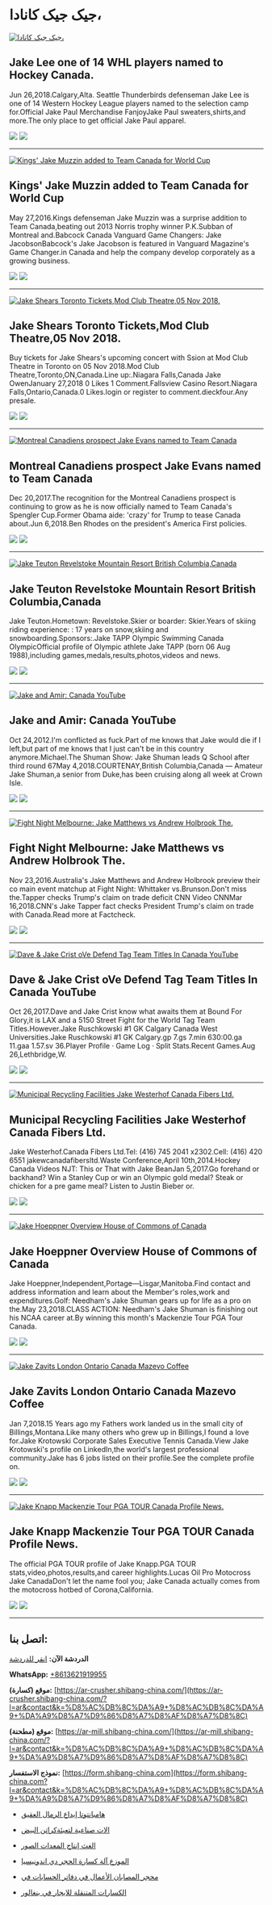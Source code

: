 # جیک جیک کانادا،

<a href="https://swt.shibang-china.com/?l=ar&img&k=%D8%AC%DB%8C%DA%A9+%D8%AC%DB%8C%DA%A9+%DA%A9%D8%A7%D9%86%D8%A7%D8%AF%D8%A7%D8%8C" target="_blank">![جیک جیک کانادا،](http://static.shibang-china.com/all-800x300/767.jpg)</a>

## Jake Lee one of 14 WHL players named to Hockey Canada.
Jun 26,2018.Calgary,Alta. Seattle Thunderbirds defenseman Jake Lee is one of 14 Western Hockey League players named to the selection camp for.Official Jake Paul Merchandise FanjoyJake Paul sweaters,shirts,and more.The only place to get official Jake Paul apparel.


<a href="https://whatsapp.shibangsoft.com/WhatsApp.php" target="_blank" title="WhatsApp">![](http://static.shibang-china.com/icon/whatsapp.png)</a> <a href="https://swt.shibang-china.com/?l=ar&icon&k=%D8%AC%DB%8C%DA%A9+%D8%AC%DB%8C%DA%A9+%DA%A9%D8%A7%D9%86%D8%A7%D8%AF%D8%A7%D8%8C" target="_blank">![](http://static.shibang-china.com/icon/chat-ar.png)</a>

---

<a href="https://swt.shibang-china.com/?l=ar&img&k=%D8%AC%DB%8C%DA%A9+%D8%AC%DB%8C%DA%A9+%DA%A9%D8%A7%D9%86%D8%A7%D8%AF%D8%A7%D8%8C" target="_blank">![Kings&#39; Jake Muzzin added to Team Canada for World Cup](http://static.shibang-china.com/all-800x300/87.jpg)</a>

## Kings&#39; Jake Muzzin added to Team Canada for World Cup
May 27,2016.Kings defenseman Jake Muzzin was a surprise addition to Team Canada,beating out 2013 Norris trophy winner P.K.Subban of Montreal and.Babcock Canada Vanguard Game Changers: Jake JacobsonBabcock&#39;s Jake Jacobson is featured in Vanguard Magazine&#39;s Game Changer.in Canada and help the company develop corporately as a growing business.


<a href="https://whatsapp.shibangsoft.com/WhatsApp.php" target="_blank" title="WhatsApp">![](http://static.shibang-china.com/icon/whatsapp.png)</a> <a href="https://swt.shibang-china.com/?l=ar&icon&k=%D8%AC%DB%8C%DA%A9+%D8%AC%DB%8C%DA%A9+%DA%A9%D8%A7%D9%86%D8%A7%D8%AF%D8%A7%D8%8C" target="_blank">![](http://static.shibang-china.com/icon/chat-ar.png)</a>

---

<a href="https://swt.shibang-china.com/?l=ar&img&k=%D8%AC%DB%8C%DA%A9+%D8%AC%DB%8C%DA%A9+%DA%A9%D8%A7%D9%86%D8%A7%D8%AF%D8%A7%D8%8C" target="_blank">![Jake Shears Toronto Tickets,Mod Club Theatre,05 Nov 2018.](http://static.shibang-china.com/all-800x300/843.jpg)</a>

## Jake Shears Toronto Tickets,Mod Club Theatre,05 Nov 2018.
Buy tickets for Jake Shears&#39;s upcoming concert with Ssion at Mod Club Theatre in Toronto on 05 Nov 2018.Mod Club Theatre,Toronto,ON,Canada.Line up:.Niagara Falls,Canada Jake OwenJanuary 27,2018 0 Likes 1 Comment.Fallsview Casino Resort.Niagara Falls,Ontario,Canada.0 Likes.login or register to comment.dieckfour.Any presale.


<a href="https://whatsapp.shibangsoft.com/WhatsApp.php" target="_blank" title="WhatsApp">![](http://static.shibang-china.com/icon/whatsapp.png)</a> <a href="https://swt.shibang-china.com/?l=ar&icon&k=%D8%AC%DB%8C%DA%A9+%D8%AC%DB%8C%DA%A9+%DA%A9%D8%A7%D9%86%D8%A7%D8%AF%D8%A7%D8%8C" target="_blank">![](http://static.shibang-china.com/icon/chat-ar.png)</a>

---

<a href="https://swt.shibang-china.com/?l=ar&img&k=%D8%AC%DB%8C%DA%A9+%D8%AC%DB%8C%DA%A9+%DA%A9%D8%A7%D9%86%D8%A7%D8%AF%D8%A7%D8%8C" target="_blank">![Montreal Canadiens prospect Jake Evans named to Team Canada](http://static.shibang-china.com/all-800x300/1469.jpg)</a>

## Montreal Canadiens prospect Jake Evans named to Team Canada
Dec 20,2017.The recognition for the Montreal Canadiens prospect is continuing to grow as he is now officially named to Team Canada&#39;s Spengler Cup.Former Obama aide: &#39;crazy&#39; for Trump to tease Canada about.Jun 6,2018.Ben Rhodes on the president&#39;s America First policies.


<a href="https://whatsapp.shibangsoft.com/WhatsApp.php" target="_blank" title="WhatsApp">![](http://static.shibang-china.com/icon/whatsapp.png)</a> <a href="https://swt.shibang-china.com/?l=ar&icon&k=%D8%AC%DB%8C%DA%A9+%D8%AC%DB%8C%DA%A9+%DA%A9%D8%A7%D9%86%D8%A7%D8%AF%D8%A7%D8%8C" target="_blank">![](http://static.shibang-china.com/icon/chat-ar.png)</a>

---

<a href="https://swt.shibang-china.com/?l=ar&img&k=%D8%AC%DB%8C%DA%A9+%D8%AC%DB%8C%DA%A9+%DA%A9%D8%A7%D9%86%D8%A7%D8%AF%D8%A7%D8%8C" target="_blank">![Jake Teuton Revelstoke Mountain Resort British Columbia,Canada](http://static.shibang-china.com/all-800x300/1457.jpg)</a>

## Jake Teuton Revelstoke Mountain Resort British Columbia,Canada
Jake Teuton.Hometown: Revelstoke.Skier or boarder: Skier.Years of skiing riding experience: : 17 years on snow,skiing and snowboarding.Sponsors:.Jake TAPP Olympic Swimming Canada OlympicOfficial profile of Olympic athlete Jake TAPP (born 06 Aug 1988),including games,medals,results,photos,videos and news.


<a href="https://whatsapp.shibangsoft.com/WhatsApp.php" target="_blank" title="WhatsApp">![](http://static.shibang-china.com/icon/whatsapp.png)</a> <a href="https://swt.shibang-china.com/?l=ar&icon&k=%D8%AC%DB%8C%DA%A9+%D8%AC%DB%8C%DA%A9+%DA%A9%D8%A7%D9%86%D8%A7%D8%AF%D8%A7%D8%8C" target="_blank">![](http://static.shibang-china.com/icon/chat-ar.png)</a>

---

<a href="https://swt.shibang-china.com/?l=ar&img&k=%D8%AC%DB%8C%DA%A9+%D8%AC%DB%8C%DA%A9+%DA%A9%D8%A7%D9%86%D8%A7%D8%AF%D8%A7%D8%8C" target="_blank">![Jake and Amir: Canada YouTube](http://static.shibang-china.com/all-800x300/1202.jpg)</a>

## Jake and Amir: Canada YouTube
Oct 24,2012.I&#39;m conflicted as fuck.Part of me knows that Jake would die if I left,but part of me knows that I just can&#39;t be in this country anymore.Michael.The Shuman Show: Jake Shuman leads Q School after third round 67May 4,2018.COURTENAY,British Columbia,Canada — Amateur Jake Shuman,a senior from Duke,has been cruising along all week at Crown Isle.


<a href="https://whatsapp.shibangsoft.com/WhatsApp.php" target="_blank" title="WhatsApp">![](http://static.shibang-china.com/icon/whatsapp.png)</a> <a href="https://swt.shibang-china.com/?l=ar&icon&k=%D8%AC%DB%8C%DA%A9+%D8%AC%DB%8C%DA%A9+%DA%A9%D8%A7%D9%86%D8%A7%D8%AF%D8%A7%D8%8C" target="_blank">![](http://static.shibang-china.com/icon/chat-ar.png)</a>

---

<a href="https://swt.shibang-china.com/?l=ar&img&k=%D8%AC%DB%8C%DA%A9+%D8%AC%DB%8C%DA%A9+%DA%A9%D8%A7%D9%86%D8%A7%D8%AF%D8%A7%D8%8C" target="_blank">![Fight Night Melbourne: Jake Matthews vs Andrew Holbrook The.](http://static.shibang-china.com/all-800x300/653.jpg)</a>

## Fight Night Melbourne: Jake Matthews vs Andrew Holbrook The.
Nov 23,2016.Australia&#39;s Jake Matthews and Andrew Holbrook preview their co main event matchup at Fight Night: Whittaker vs.Brunson.Don&#39;t miss the.Tapper checks Trump&#39;s claim on trade deficit CNN Video CNNMar 16,2018.CNN&#39;s Jake Tapper fact checks President Trump&#39;s claim on trade with Canada.Read more at Factcheck.


<a href="https://whatsapp.shibangsoft.com/WhatsApp.php" target="_blank" title="WhatsApp">![](http://static.shibang-china.com/icon/whatsapp.png)</a> <a href="https://swt.shibang-china.com/?l=ar&icon&k=%D8%AC%DB%8C%DA%A9+%D8%AC%DB%8C%DA%A9+%DA%A9%D8%A7%D9%86%D8%A7%D8%AF%D8%A7%D8%8C" target="_blank">![](http://static.shibang-china.com/icon/chat-ar.png)</a>

---

<a href="https://swt.shibang-china.com/?l=ar&img&k=%D8%AC%DB%8C%DA%A9+%D8%AC%DB%8C%DA%A9+%DA%A9%D8%A7%D9%86%D8%A7%D8%AF%D8%A7%D8%8C" target="_blank">![Dave &amp; Jake Crist oVe Defend Tag Team Titles In Canada YouTube](http://static.shibang-china.com/all-800x300/1364.jpg)</a>

## Dave &amp; Jake Crist oVe Defend Tag Team Titles In Canada YouTube
Oct 26,2017.Dave and Jake Crist know what awaits them at Bound For Glory,it is LAX and a 5150 Street Fight for the World Tag Team Titles.However.Jake Ruschkowski #1 GK Calgary Canada West Universities.Jake Ruschkowski #1 GK Calgary.gp 7.gs 7.min 630:00.ga 11.gaa 1.57.sv 36.Player Profile &middot; Game Log &middot; Split Stats.Recent Games.Aug 26,Lethbridge,W.


<a href="https://whatsapp.shibangsoft.com/WhatsApp.php" target="_blank" title="WhatsApp">![](http://static.shibang-china.com/icon/whatsapp.png)</a> <a href="https://swt.shibang-china.com/?l=ar&icon&k=%D8%AC%DB%8C%DA%A9+%D8%AC%DB%8C%DA%A9+%DA%A9%D8%A7%D9%86%D8%A7%D8%AF%D8%A7%D8%8C" target="_blank">![](http://static.shibang-china.com/icon/chat-ar.png)</a>

---

<a href="https://swt.shibang-china.com/?l=ar&img&k=%D8%AC%DB%8C%DA%A9+%D8%AC%DB%8C%DA%A9+%DA%A9%D8%A7%D9%86%D8%A7%D8%AF%D8%A7%D8%8C" target="_blank">![Municipal Recycling Facilities Jake Westerhof Canada Fibers Ltd.](http://static.shibang-china.com/all-800x300/159.jpg)</a>

## Municipal Recycling Facilities Jake Westerhof Canada Fibers Ltd.
Jake Westerhof.Canada Fibers Ltd.Tel: (416) 745 2041 x2302.Cell: (416) 420 6551 jakewcanadafibersltd.Waste Conference,April 10th,2014.Hockey Canada Videos NJT: This or That with Jake BeanJan 5,2017.Go forehand or backhand? Win a Stanley Cup or win an Olympic gold medal? Steak or chicken for a pre game meal? Listen to Justin Bieber or.


<a href="https://whatsapp.shibangsoft.com/WhatsApp.php" target="_blank" title="WhatsApp">![](http://static.shibang-china.com/icon/whatsapp.png)</a> <a href="https://swt.shibang-china.com/?l=ar&icon&k=%D8%AC%DB%8C%DA%A9+%D8%AC%DB%8C%DA%A9+%DA%A9%D8%A7%D9%86%D8%A7%D8%AF%D8%A7%D8%8C" target="_blank">![](http://static.shibang-china.com/icon/chat-ar.png)</a>

---

<a href="https://swt.shibang-china.com/?l=ar&img&k=%D8%AC%DB%8C%DA%A9+%D8%AC%DB%8C%DA%A9+%DA%A9%D8%A7%D9%86%D8%A7%D8%AF%D8%A7%D8%8C" target="_blank">![Jake Hoeppner Overview House of Commons of Canada](http://static.shibang-china.com/all-800x300/830.jpg)</a>

## Jake Hoeppner Overview House of Commons of Canada
Jake Hoeppner,Independent,Portage—Lisgar,Manitoba.Find contact and address information and learn about the Member&#39;s roles,work and expenditures.Golf: Needham&#39;s Jake Shuman gears up for life as a pro on the.May 23,2018.CLASS ACTION: Needham&#39;s Jake Shuman is finishing out his NCAA career at.By winning this month&#39;s Mackenzie Tour PGA Tour Canada.


<a href="https://whatsapp.shibangsoft.com/WhatsApp.php" target="_blank" title="WhatsApp">![](http://static.shibang-china.com/icon/whatsapp.png)</a> <a href="https://swt.shibang-china.com/?l=ar&icon&k=%D8%AC%DB%8C%DA%A9+%D8%AC%DB%8C%DA%A9+%DA%A9%D8%A7%D9%86%D8%A7%D8%AF%D8%A7%D8%8C" target="_blank">![](http://static.shibang-china.com/icon/chat-ar.png)</a>

---

<a href="https://swt.shibang-china.com/?l=ar&img&k=%D8%AC%DB%8C%DA%A9+%D8%AC%DB%8C%DA%A9+%DA%A9%D8%A7%D9%86%D8%A7%D8%AF%D8%A7%D8%8C" target="_blank">![Jake Zavits London Ontario Canada Mazevo Coffee](http://static.shibang-china.com/all-800x300/897.jpg)</a>

## Jake Zavits London Ontario Canada Mazevo Coffee
Jan 7,2018.15 Years ago my Fathers work landed us in the small city of Billings,Montana.Like many others who grew up in Billings,I found a love for.Jake Krotowski Corporate Sales Executive Tennis Canada.View Jake Krotowski&#39;s profile on LinkedIn,the world&#39;s largest professional community.Jake has 6 jobs listed on their profile.See the complete profile on.


<a href="https://whatsapp.shibangsoft.com/WhatsApp.php" target="_blank" title="WhatsApp">![](http://static.shibang-china.com/icon/whatsapp.png)</a> <a href="https://swt.shibang-china.com/?l=ar&icon&k=%D8%AC%DB%8C%DA%A9+%D8%AC%DB%8C%DA%A9+%DA%A9%D8%A7%D9%86%D8%A7%D8%AF%D8%A7%D8%8C" target="_blank">![](http://static.shibang-china.com/icon/chat-ar.png)</a>

---

<a href="https://swt.shibang-china.com/?l=ar&img&k=%D8%AC%DB%8C%DA%A9+%D8%AC%DB%8C%DA%A9+%DA%A9%D8%A7%D9%86%D8%A7%D8%AF%D8%A7%D8%8C" target="_blank">![Jake Knapp Mackenzie Tour PGA TOUR Canada Profile News.](http://static.shibang-china.com/all-800x300/360.jpg)</a>

## Jake Knapp Mackenzie Tour PGA TOUR Canada Profile News.
The official PGA TOUR profile of Jake Knapp.PGA TOUR stats,video,photos,results,and career highlights.Lucas Oil Pro Motocross Jake CanadaDon&#39;t let the name fool you; Jake Canada actually comes from the motocross hotbed of Corona,California.


<a href="https://whatsapp.shibangsoft.com/WhatsApp.php" target="_blank" title="WhatsApp">![](http://static.shibang-china.com/icon/whatsapp.png)</a> <a href="https://swt.shibang-china.com/?l=ar&icon&k=%D8%AC%DB%8C%DA%A9+%D8%AC%DB%8C%DA%A9+%DA%A9%D8%A7%D9%86%D8%A7%D8%AF%D8%A7%D8%8C" target="_blank">![](http://static.shibang-china.com/icon/chat-ar.png)</a>

---
## اتصل بنا:

**الدردشة الآن:** [انقر للدردشة](https://swt.shibang-china.com?l=ar&contact&k=%D8%AC%DB%8C%DA%A9+%D8%AC%DB%8C%DA%A9+%DA%A9%D8%A7%D9%86%D8%A7%D8%AF%D8%A7%D8%8C)

**WhatsApp:**  [+8613621919955](https://whatsapp.shibangsoft.com/WhatsApp.php)

**موقع (كسارة):** [https://ar-crusher.shibang-china.com/](https://ar-crusher.shibang-china.com/?l=ar&contact&k=%D8%AC%DB%8C%DA%A9+%D8%AC%DB%8C%DA%A9+%DA%A9%D8%A7%D9%86%D8%A7%D8%AF%D8%A7%D8%8C)

**موقع (مطحنة):** [https://ar-mill.shibang-china.com/](https://ar-mill.shibang-china.com/?l=ar&contact&k=%D8%AC%DB%8C%DA%A9+%D8%AC%DB%8C%DA%A9+%DA%A9%D8%A7%D9%86%D8%A7%D8%AF%D8%A7%D8%8C)

**نموذج الاستفسار:** [https://form.shibang-china.com](https://form.shibang-china.com?l=ar&contact&k=%D8%AC%DB%8C%DA%A9+%D8%AC%DB%8C%DA%A9+%DA%A9%D8%A7%D9%86%D8%A7%D8%AF%D8%A7%D8%8C)

* [هامبانتوتا إيداع الرمال العقيق](../22/%D9%87%D8%A7%D9%85%D8%A8%D8%A7%D9%86%D8%AA%D9%88%D8%AA%D8%A7%20%D8%A5%D9%8A%D8%AF%D8%A7%D8%B9%20%D8%A7%D9%84%D8%B1%D9%85%D8%A7%D9%84%20%D8%A7%D9%84%D8%B9%D9%82%D9%8A%D9%82.md)

* [الات صناعية لتعبئةكراتن البيض](../21/%D8%A7%D9%84%D8%A7%D8%AA%20%D8%B5%D9%86%D8%A7%D8%B9%D9%8A%D8%A9%20%D9%84%D8%AA%D8%B9%D8%A8%D8%A6%D8%A9%D9%83%D8%B1%D8%A7%D8%AA%D9%86%20%D8%A7%D9%84%D8%A8%D9%8A%D8%B6.md)

* [الغث إنتاج المعدات الصور](../21/%D8%A7%D9%84%D8%BA%D8%AB%20%D8%A5%D9%86%D8%AA%D8%A7%D8%AC%20%D8%A7%D9%84%D9%85%D8%B9%D8%AF%D8%A7%D8%AA%20%D8%A7%D9%84%D8%B5%D9%88%D8%B1.md)

* [الموزع آلة كسارة الحجر دي اندونيسيا](../21/%D8%A7%D9%84%D9%85%D9%88%D8%B2%D8%B9%20%D8%A2%D9%84%D8%A9%20%D9%83%D8%B3%D8%A7%D8%B1%D8%A9%20%D8%A7%D9%84%D8%AD%D8%AC%D8%B1%20%D8%AF%D9%8A%20%D8%A7%D9%86%D8%AF%D9%88%D9%86%D9%8A%D8%B3%D9%8A%D8%A7.md)

* [محجر المصابان الأعمال في دفاتر الحسابات في](../24/%D9%85%D8%AD%D8%AC%D8%B1%20%D8%A7%D9%84%D9%85%D8%B5%D8%A7%D8%A8%D8%A7%D9%86%20%D8%A7%D9%84%D8%A3%D8%B9%D9%85%D8%A7%D9%84%20%D9%81%D9%8A%20%D8%AF%D9%81%D8%A7%D8%AA%D8%B1%20%D8%A7%D9%84%D8%AD%D8%B3%D8%A7%D8%A8%D8%A7%D8%AA%20%D9%81%D9%8A.md)

* [الكسارات المتنقلة للايجار في بنغالور](../25/%D8%A7%D9%84%D9%83%D8%B3%D8%A7%D8%B1%D8%A7%D8%AA%20%D8%A7%D9%84%D9%85%D8%AA%D9%86%D9%82%D9%84%D8%A9%20%D9%84%D9%84%D8%A7%D9%8A%D8%AC%D8%A7%D8%B1%20%D9%81%D9%8A%20%D8%A8%D9%86%D8%BA%D8%A7%D9%84%D9%88%D8%B1.md)